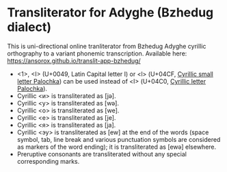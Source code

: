 # Transliterator for Adyghe (Bzhedug dialect)
This is uni-directional online tranliterator from Bzhedug Adyghe cyrillic orthography to a variant phonemic transcription. 
Available here: https://ansorox.github.io/translit-app-bzhedug/

* <1>, \<I\> (U+0049, Latin Capital letter I) or <ӏ> (U+04CF, [ Cyrillic small letter Palochka](https://en.wikipedia.org/wiki/Palochka)) can be used instead of <Ӏ> (U+04C0, [Cyrillic letter Palochka](https://en.wikipedia.org/wiki/Palochka)).
* Cyrillic <и> is transliterated as [jə].
* Cyrillic <у> is transliterated as [wə].
* Cyrillic <о> is transliterated as [we].
* Cyrillic <е> is transliterated as [je].
* Cyrillic <я> is transliterated as [ja].
* Cyrillic <эу> is transliterated as [ew] at the end of the words (space symbol, tab, line break and various punctuation symbols are considered as markers of the word ending); it is transliterated as [ewə] elsewhere.
* Preruptive consonants are transliterated without any special corresponding marks.

